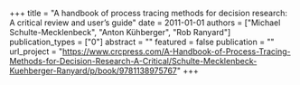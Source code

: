 +++
title = "A handbook of process tracing methods for decision research: A critical review and user’s guide"
date = 2011-01-01
authors = ["Michael Schulte-Mecklenbeck", "Anton Kühberger", "Rob Ranyard"]
publication_types = ["0"]
abstract = ""
featured = false
publication = ""
url_project = "https://www.crcpress.com/A-Handbook-of-Process-Tracing-Methods-for-Decision-Research-A-Critical/Schulte-Mecklenbeck-Kuehberger-Ranyard/p/book/9781138975767"
+++


